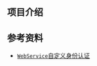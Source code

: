 ## 项目介绍

## 参考资料

-  [`WebService`自定义身份认证](https://msdn.microsoft.com/en-us/library/9z52by6a(v=vs.100).aspx)
